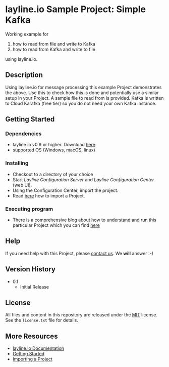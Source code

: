 # layline.io Sample Project: Simple Kafka

Working example for 
1. how to read from file and write to Kafka
2. how to read from Kafka and write to file

using layline.io. 

## Description

Using layline.io for message processing this example Project demonstrates the above. 
Use this to check how this is done and potentially use a similar setup in your Project. 
A sample file to read from is provided. Kafka is written to Cloud Karafka (free tier) so you do not need your own Kafka instance.

## Getting Started

### Dependencies

* layline.io v0.9 or higher. Download [here](https://layline.io/download).
* supported OS (Windows, macOS, linux)

### Installing

* Checkout to a directory of your choice 
* Start _Layline Configuration Server_ and _Layline Configuration Center_ (web UI).
* Using the Configuration Center, import the project. 
* Read [here](https://doc.layline.io/doc/wf-config/configuration.html#importing-a-project-directory) how to import a Project.


### Executing program

* There is a comprehensive blog about how to understand and run this particular Project which you can find [here](http://localhost:3000/blog/2022-02-14)

## Help

If you need help with this Project, please [contact us](mailto:support@layline.io). We **will** answer :-)

## Version History

* 0.1
    * Initial Release

## License

All files and content in this repository are released under the [MIT](https://opensource.org/licenses/MIT) license. 
See the `license.txt` file  for details.

## More Resources

* [layline.io Documentation](https://doc.layline.io)
* [Getting Started](https://doc.layline.io/quickstart/)
* [Importing a Project](https://doc.layline.io/doc/wf-config/configuration.html#importing-a-project-directory)

